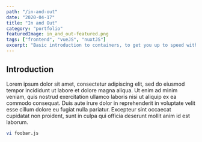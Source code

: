 ```yaml
---
path: "/in-and-out"
date: "2020-04-17"
title: "In and Out"
category: "portfolio"
featuredImage: in_and_out-featured.png
tags: ["frontend", "vueJS", "nuxtJS"]
excerpt: "Basic introduction to containers, to get you up to speed with the latest developments in Docker"
---
```


## Introduction

Lorem ipsum dolor sit amet, consectetur adipiscing elit, sed do eiusmod tempor incididunt
ut labore et dolore magna aliqua. Ut enim ad minim veniam, quis nostrud exercitation ullamco
laboris nisi ut aliquip ex ea commodo consequat. Duis aute irure dolor in reprehenderit in
voluptate velit esse cillum dolore eu fugiat nulla pariatur. Excepteur sint occaecat cupidatat
non proident, sunt in culpa qui officia deserunt mollit anim id est laborum.

```bash
vi foobar.js
```
